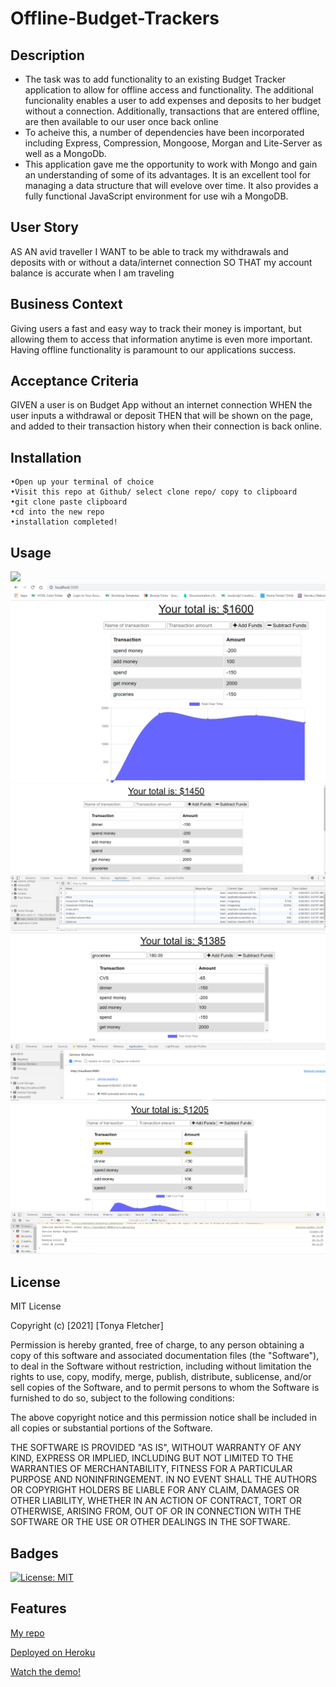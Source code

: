 # Offline-Budget-Trackers

## Description
- The task was to add functionality to an existing Budget Tracker application to allow for offline access and functionality. The additional funcionality enables a user to add expenses and deposits to her budget without a connection.  Additionally, transactions that are entered offline, are then available to our user once back online
- To acheive this, a number of dependencies have been incorporated including Express, Compression, Mongoose, Morgan and Lite-Server as well as a MongoDb.
- This application gave me the opportunity to work with Mongo and gain an understanding of some of its advantages.  It is an excellent tool for managing a data structure that will evelove over time. It also provides a fully functional JavaScript environment for use wih a MongoDB.

## User Story
AS AN avid traveller
I WANT to be able to track my withdrawals and deposits with or without a data/internet connection
SO THAT my account balance is accurate when I am traveling

## Business Context
Giving users a fast and easy way to track their money is important, but allowing them to access that information anytime is even more important. Having offline functionality is paramount to our applications success.

## Acceptance Criteria
GIVEN a user is on Budget App without an internet connection
WHEN the user inputs a withdrawal or deposit
THEN that will be shown on the page, and added to their transaction history when their connection is back online.

## Installation
```
•Open up your terminal of choice
•Visit this repo at Github/ select clone repo/ copy to clipboard
•git clone paste clipboard
•cd into the new repo
•installation completed!
```

## Usage
<img src="images\demo.gif" />
<img src="images\Screenshot1.png" />
<img src="images\Screenshot2.png" />
<img src="images\Screenshot3.png" />
<img src="images\Screenshot4.png" />

## License
MIT License

Copyright (c) [2021] [Tonya Fletcher]

Permission is hereby granted, free of charge, to any person obtaining a copy
of this software and associated documentation files (the "Software"), to deal
in the Software without restriction, including without limitation the rights
to use, copy, modify, merge, publish, distribute, sublicense, and/or sell
copies of the Software, and to permit persons to whom the Software is
furnished to do so, subject to the following conditions:

The above copyright notice and this permission notice shall be included in all
copies or substantial portions of the Software.

THE SOFTWARE IS PROVIDED "AS IS", WITHOUT WARRANTY OF ANY KIND, EXPRESS OR
IMPLIED, INCLUDING BUT NOT LIMITED TO THE WARRANTIES OF MERCHANTABILITY,
FITNESS FOR A PARTICULAR PURPOSE AND NONINFRINGEMENT. IN NO EVENT SHALL THE
AUTHORS OR COPYRIGHT HOLDERS BE LIABLE FOR ANY CLAIM, DAMAGES OR OTHER
LIABILITY, WHETHER IN AN ACTION OF CONTRACT, TORT OR OTHERWISE, ARISING FROM,
OUT OF OR IN CONNECTION WITH THE SOFTWARE OR THE USE OR OTHER DEALINGS IN THE
SOFTWARE.

## Badges
[![License: MIT](https://img.shields.io/badge/License-MIT-yellow.svg)](https://opensource.org/licenses/MIT)

## Features
[My repo](https://github.com/tfletch3018/Offline-Budget-Trackers)

[Deployed on Heroku](https://agile-bastion-05761.herokuapp.com/)

[Watch the demo!](https://drive.google.com/file/d/1eBvttP8EjFjHpAcD2e0bDue_pMGdnTI8/preview)